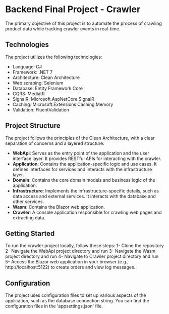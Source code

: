 # Backend Final Project - Crawler

The primary objective of this project is to automate the process of crawling product data while tracking crawler events in real-time.


## Technologies
The project utilizes the following technologies:

* Language: C#
* Framework: .NET 7
* Architecture: Clean Architecture
* Web scraping: Selenium
* Database: Entity Framework Core
* CQRS: MediatR
* SignalR: Microsoft.AspNetCore.SignalR
* Caching: Microsoft.Extensions.Caching.Memory
* Validation: FluentValidation

## Project Structure
The project follows the principles of the Clean Architecture, with a clear separation of concerns and a layered structure:
* **WebApi**: Serves as the entry point of the application and the user interface layer. It provides RESTful APIs for interacting with the crawler.
* **Application**: Contains the application-specific logic and use cases. It defines interfaces for services and interacts with the infrastructure layer.
* **Domain**: Contains the core domain models and business logic of the application.
* **Infrastructure**: Implements the infrastructure-specific details, such as data access and external services. It interacts with the database and other services.
* **Wasm**: Contains the Blazor web application.
* **Crawler**: A console application responsible for crawling web pages and extracting data.

## Getting Started
To run the crawler project locally, follow these steps:
1- Clone the repository
2- Navigate the WebApi project directory and run
3- Navigate the Wasm project directory and run
4- Navigate to Crawler project directory and run
5- Access the Blazor web application in your browser (e.g., http://localhost:5122) to create orders and view log messages.

## Configuration 
The project uses configuration files to set up various aspects of the application, such as the database connection string. You can find the configuration files in the 'appsettings.json' file.

